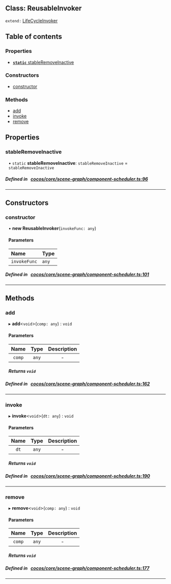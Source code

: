 
## Class: ReusableInvoker


`extend:`
[LifeCycleInvoker](docs/zh/scene-graph/Class/LifeCycleInvoker.md)









<div class="table-of-content">
<h2>Table of contents</h2>


### Properties

- [ **`static`**  stableRemoveInactive](#stableRemoveInactive)

### Constructors

- [ constructor](#constructor)

### Methods

- [ add](#add)
- [ invoke](#invoke)
- [ remove](#remove)
</div>

## Properties


### stableRemoveInactive
<div style="margin-left: 10px;">




• `static` **stableRemoveInactive**:
`stableRemoveInactive`  = `stableRemoveInactive`
</div>

##### Defined in &nbsp;   [cocos/core/scene-graph/component-scheduler.ts:96](https://github.com/cocos-creator/engine/blob/c7bf6b8a9/cocos/core/scene-graph/component-scheduler.ts#L96)&nbsp;


___

<!---->
## Constructors


### constructor
<div style="margin-left: 10px;">

• **new ReusableInvoker**(`invokeFunc: any`)

#### Parameters

| Name | Type |
| :------ | :------ |
| `invokeFunc` | `any` |
</div>

##### Defined in &nbsp;   [cocos/core/scene-graph/component-scheduler.ts:101](https://github.com/cocos-creator/engine/blob/c7bf6b8a9/cocos/core/scene-graph/component-scheduler.ts#L101)&nbsp;


---

<!---->
## Methods

### add

<div style="margin-left: 10px;">

▸   **add**<`void`\>(`comp: any`) : `void`



#### Parameters

| Name | Type | Description |
| :------: | :------: | :------: |
| `comp` | `any` | - |


##### Returns `void`
</div>

##### Defined in &nbsp;   [cocos/core/scene-graph/component-scheduler.ts:162](https://github.com/cocos-creator/engine/blob/c7bf6b8a9/cocos/core/scene-graph/component-scheduler.ts#L162)&nbsp;
___
### invoke

<div style="margin-left: 10px;">

▸   **invoke**<`void`\>(`dt: any`) : `void`



#### Parameters

| Name | Type | Description |
| :------: | :------: | :------: |
| `dt` | `any` | - |


##### Returns `void`
</div>

##### Defined in &nbsp;   [cocos/core/scene-graph/component-scheduler.ts:190](https://github.com/cocos-creator/engine/blob/c7bf6b8a9/cocos/core/scene-graph/component-scheduler.ts#L190)&nbsp;
___
### remove

<div style="margin-left: 10px;">

▸   **remove**<`void`\>(`comp: any`) : `void`



#### Parameters

| Name | Type | Description |
| :------: | :------: | :------: |
| `comp` | `any` | - |


##### Returns `void`
</div>

##### Defined in &nbsp;   [cocos/core/scene-graph/component-scheduler.ts:177](https://github.com/cocos-creator/engine/blob/c7bf6b8a9/cocos/core/scene-graph/component-scheduler.ts#L177)&nbsp;
___
<!---->



